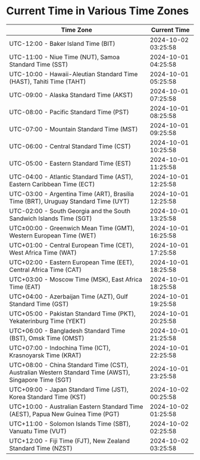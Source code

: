 # Current Time in Various Time Zones

| Time Zone | Current Time |
|-----------|--------------|
| UTC-12:00 - Baker Island Time (BIT) | 2024-10-02 03:25:58 |
| UTC-11:00 - Niue Time (NUT), Samoa Standard Time (SST) | 2024-10-01 04:25:58 |
| UTC-10:00 - Hawaii-Aleutian Standard Time (HAST), Tahiti Time (TAHT) | 2024-10-01 05:25:58 |
| UTC-09:00 - Alaska Standard Time (AKST) | 2024-10-01 07:25:58 |
| UTC-08:00 - Pacific Standard Time (PST) | 2024-10-01 08:25:58 |
| UTC-07:00 - Mountain Standard Time (MST) | 2024-10-01 09:25:58 |
| UTC-06:00 - Central Standard Time (CST) | 2024-10-01 10:25:58 |
| UTC-05:00 - Eastern Standard Time (EST) | 2024-10-01 11:25:58 |
| UTC-04:00 - Atlantic Standard Time (AST), Eastern Caribbean Time (ECT) | 2024-10-01 12:25:58 |
| UTC-03:00 - Argentina Time (ART), Brasília Time (BRT), Uruguay Standard Time (UYT) | 2024-10-01 12:25:58 |
| UTC-02:00 - South Georgia and the South Sandwich Islands Time (SGT) | 2024-10-01 13:25:58 |
| UTC±00:00 - Greenwich Mean Time (GMT), Western European Time (WET) | 2024-10-01 16:25:58 |
| UTC+01:00 - Central European Time (CET), West Africa Time (WAT) | 2024-10-01 17:25:58 |
| UTC+02:00 - Eastern European Time (EET), Central Africa Time (CAT) | 2024-10-01 18:25:58 |
| UTC+03:00 - Moscow Time (MSK), East Africa Time (EAT) | 2024-10-01 18:25:58 |
| UTC+04:00 - Azerbaijan Time (AZT), Gulf Standard Time (GST) | 2024-10-01 19:25:58 |
| UTC+05:00 - Pakistan Standard Time (PKT), Yekaterinburg Time (YEKT) | 2024-10-01 20:25:58 |
| UTC+06:00 - Bangladesh Standard Time (BST), Omsk Time (OMST) | 2024-10-01 21:25:58 |
| UTC+07:00 - Indochina Time (ICT), Krasnoyarsk Time (KRAT) | 2024-10-01 22:25:58 |
| UTC+08:00 - China Standard Time (CST), Australian Western Standard Time (AWST), Singapore Time (SGT) | 2024-10-01 23:25:58 |
| UTC+09:00 - Japan Standard Time (JST), Korea Standard Time (KST) | 2024-10-02 00:25:58 |
| UTC+10:00 - Australian Eastern Standard Time (AEST), Papua New Guinea Time (PGT) | 2024-10-02 01:25:58 |
| UTC+11:00 - Solomon Islands Time (SBT), Vanuatu Time (VUT) | 2024-10-02 02:25:58 |
| UTC+12:00 - Fiji Time (FJT), New Zealand Standard Time (NZST) | 2024-10-02 03:25:58 |
